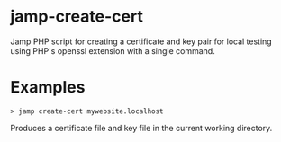 # jamp-create-cert
Jamp PHP script for creating a certificate and key pair for local testing using PHP's openssl extension with a single command.

# Examples
`> jamp create-cert mywebsite.localhost`

Produces a certificate file and key file in the current working directory.

